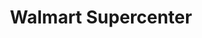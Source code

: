 ---
title: "Walmart Supercenter"
url: /kansas-city/walmart-supercenter-north-boardwalk-avenue/
shop: Supermarkt
---